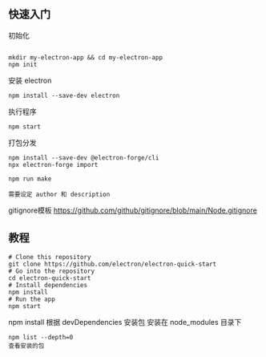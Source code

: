 
## 快速入门

初始化
```

mkdir my-electron-app && cd my-electron-app
npm init

```


安装 electron
```
npm install --save-dev electron

```



执行程序
```
npm start
```


打包分发
```
npm install --save-dev @electron-forge/cli  
npx electron-forge import

npm run make

需要设定 author 和 description
```


gitignore模板
https://github.com/github/gitignore/blob/main/Node.gitignore

## 教程

```
# Clone this repository
git clone https://github.com/electron/electron-quick-start
# Go into the repository
cd electron-quick-start
# Install dependencies
npm install
# Run the app
npm start

```


npm install 根据 devDependencies 安装包
安装在 node_modules 目录下

```
npm list --depth=0
查看安装的包 


```
